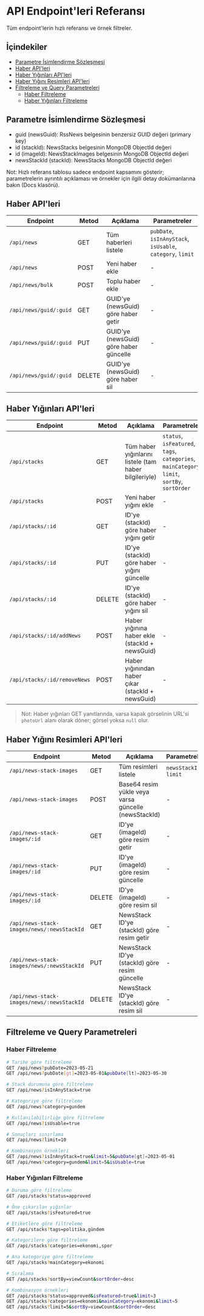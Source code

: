 # API Endpoint'leri Referansı

Tüm endpoint'lerin hızlı referansı ve örnek filtreler.

## İçindekiler

- [Parametre İsimlendirme Sözleşmesi](#parametre-isimlendirme-sözleşmesi)
- [Haber API'leri](#haber-apileri)
- [Haber Yığınları API'leri](#haber-yığınları-apileri)
- [Haber Yığını Resimleri API'leri](#haber-yığını-resimleri-apileri)
- [Filtreleme ve Query Parametreleri](#filtreleme-ve-query-parametreleri)
  - [Haber Filtreleme](#haber-filtreleme)
  - [Haber Yığınları Filtreleme](#haber-yığınları-filtreleme)

## Parametre İsimlendirme Sözleşmesi

- guid (newsGuid): RssNews belgesinin benzersiz GUID değeri (primary key)
- id (stackId): NewsStacks belgesinin MongoDB ObjectId değeri
- id (imageId): NewsStackImages belgesinin MongoDB ObjectId değeri
- newsStackId (stackId): NewsStacks MongoDB ObjectId değeri

Not: Hızlı referans tablosu sadece endpoint kapsamını gösterir; parametrelerin ayrıntılı açıklaması ve örnekler için ilgili detay dokümanlarına bakın (Docs klasörü).

## Haber API'leri

| Endpoint | Metod | Açıklama | Parametreler |
|----------|-------|----------|-------------|
| `/api/news` | GET | Tüm haberleri listele | `pubDate`, `isInAnyStack`, `isUsable`, `category`, `limit` |
| `/api/news` | POST | Yeni haber ekle | - |
| `/api/news/bulk` | POST | Toplu haber ekle | - |
| `/api/news/guid/:guid` | GET | GUID'ye (newsGuid) göre haber getir | - |
| `/api/news/guid/:guid` | PUT | GUID'ye (newsGuid) göre haber güncelle | - |
| `/api/news/guid/:guid` | DELETE | GUID'ye (newsGuid) göre haber sil | - |

## Haber Yığınları API'leri

| Endpoint | Metod | Açıklama | Parametreler |
|----------|-------|----------|-------------|
| `/api/stacks` | GET | Tüm haber yığınlarını listele (tam haber bilgileriyle) | `status`, `isFeatured`, `tags`, `categories`, `mainCategory`, `limit`, `sortBy`, `sortOrder` |
| `/api/stacks` | POST | Yeni haber yığını ekle | - |
| `/api/stacks/:id` | GET | ID'ye (stackId) göre haber yığını getir | - |
| `/api/stacks/:id` | PUT | ID'ye (stackId) göre haber yığını güncelle | - |
| `/api/stacks/:id` | DELETE | ID'ye (stackId) göre haber yığını sil | - |
| `/api/stacks/:id/addNews` | POST | Haber yığınına haber ekle (stackId + newsGuid) | - |
| `/api/stacks/:id/removeNews` | POST | Haber yığınından haber çıkar (stackId + newsGuid) | - |

> Not: Haber yığınları GET yanıtlarında, varsa kapak görselinin URL'si `photoUrl` alanı olarak döner; görsel yoksa `null` olur.

## Haber Yığını Resimleri API'leri

| Endpoint | Metod | Açıklama | Parametreler |
|----------|-------|----------|-------------|
| `/api/news-stack-images` | GET | Tüm resimleri listele | `newsStackId`, `limit` |
| `/api/news-stack-images` | POST | Base64 resim yükle veya varsa güncelle (newsStackId) | - |
| `/api/news-stack-images/:id` | GET | ID'ye (imageId) göre resim getir | - |
| `/api/news-stack-images/:id` | PUT | ID'ye (imageId) göre resim güncelle | - |
| `/api/news-stack-images/:id` | DELETE | ID'ye (imageId) göre resim sil | - |
| `/api/news-stack-images/news/:newsStackId` | GET | NewsStack ID'ye (stackId) göre resim getir | - |
| `/api/news-stack-images/news/:newsStackId` | PUT | NewsStack ID'ye (stackId) göre resim güncelle | - |
| `/api/news-stack-images/news/:newsStackId` | DELETE | NewsStack ID'ye (stackId) göre resim sil | - |

## Filtreleme ve Query Parametreleri

### Haber Filtreleme

```bash
# Tarihe göre filtreleme
GET /api/news?pubDate=2023-05-21
GET /api/news?pubDate[gt]=2023-05-01&pubDate[lt]=2023-05-30

# Stack durumuna göre filtreleme
GET /api/news?isInAnyStack=true

# Kategoriye göre filtreleme
GET /api/news?category=gundem

# Kullanılabilirliğe göre filtreleme
GET /api/news?isUsable=true

# Sonuçları sınırlama
GET /api/news?limit=10

# Kombinasyon örnekleri
GET /api/news?isInAnyStack=true&limit=5&pubDate[gt]=2023-05-01
GET /api/news?category=gundem&limit=5&isUsable=true
```

### Haber Yığınları Filtreleme

```bash
# Duruma göre filtreleme
GET /api/stacks?status=approved

# Öne çıkarılan yığınlar
GET /api/stacks?isFeatured=true

# Etiketlere göre filtreleme
GET /api/stacks?tags=politika,gündem

# Kategorilere göre filtreleme
GET /api/stacks?categories=ekonomi,spor

# Ana kategoriye göre filtreleme
GET /api/stacks?mainCategory=ekonomi

# Sıralama
GET /api/stacks?sortBy=viewCount&sortOrder=desc

# Kombinasyon örnekleri
GET /api/stacks?status=approved&isFeatured=true&limit=3
GET /api/stacks?categories=ekonomi&mainCategory=ekonomi&limit=5
GET /api/stacks?limit=5&sortBy=viewCount&sortOrder=desc
```
